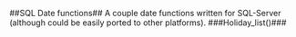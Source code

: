 ##SQL Date functions##
A couple date functions written for SQL-Server (although could be easily ported to other platforms).
###Holiday_list()###